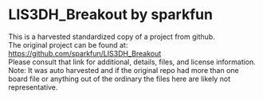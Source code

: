 
# LIS3DH_Breakout by sparkfun  
This is a harvested standardized copy of a project from github.  
The original project can be found at:  
https://github.com/sparkfun/LIS3DH_Breakout  
Please consult that link for additional, details, files, and license information.  
Note: It was auto harvested and if the original repo had more than one board file or anything out of the ordinary the files here are likely not representative.  
    